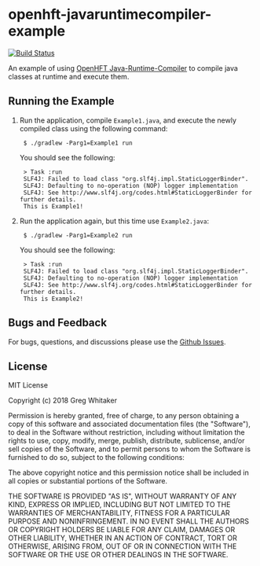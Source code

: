 # openhft-javaruntimecompiler-example
[![Build Status](https://travis-ci.org/gregwhitaker/openhft-javaruntimecompiler-example.svg?branch=master)](https://travis-ci.org/gregwhitaker/openhft-javaruntimecompiler-example)

An example of using [OpenHFT Java-Runtime-Compiler](https://github.com/OpenHFT/Java-Runtime-Compiler) to compile java classes at runtime and execute them.

## Running the Example
1. Run the application, compile `Example1.java`, and execute the newly compiled class using the following command:

        $ ./gradlew -Parg1=Example1 run
    
    You should see the following:
    
        > Task :run
        SLF4J: Failed to load class "org.slf4j.impl.StaticLoggerBinder".
        SLF4J: Defaulting to no-operation (NOP) logger implementation
        SLF4J: See http://www.slf4j.org/codes.html#StaticLoggerBinder for further details.
        This is Example1!

2. Run the application again, but this time use `Example2.java`:

        $ ./gradlew -Parg1=Example2 run
        
    You should see the following:
    
        > Task :run
        SLF4J: Failed to load class "org.slf4j.impl.StaticLoggerBinder".
        SLF4J: Defaulting to no-operation (NOP) logger implementation
        SLF4J: See http://www.slf4j.org/codes.html#StaticLoggerBinder for further details.
        This is Example2! 

## Bugs and Feedback
For bugs, questions, and discussions please use the [Github Issues](https://github.com/gregwhitaker/openhft-javaruntimecompiler-example/issues).

## License
MIT License

Copyright (c) 2018 Greg Whitaker

Permission is hereby granted, free of charge, to any person obtaining a copy
of this software and associated documentation files (the "Software"), to deal
in the Software without restriction, including without limitation the rights
to use, copy, modify, merge, publish, distribute, sublicense, and/or sell
copies of the Software, and to permit persons to whom the Software is
furnished to do so, subject to the following conditions:

The above copyright notice and this permission notice shall be included in all
copies or substantial portions of the Software.

THE SOFTWARE IS PROVIDED "AS IS", WITHOUT WARRANTY OF ANY KIND, EXPRESS OR
IMPLIED, INCLUDING BUT NOT LIMITED TO THE WARRANTIES OF MERCHANTABILITY,
FITNESS FOR A PARTICULAR PURPOSE AND NONINFRINGEMENT. IN NO EVENT SHALL THE
AUTHORS OR COPYRIGHT HOLDERS BE LIABLE FOR ANY CLAIM, DAMAGES OR OTHER
LIABILITY, WHETHER IN AN ACTION OF CONTRACT, TORT OR OTHERWISE, ARISING FROM,
OUT OF OR IN CONNECTION WITH THE SOFTWARE OR THE USE OR OTHER DEALINGS IN THE
SOFTWARE.
